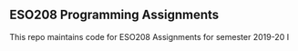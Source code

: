 ## ESO208 Programming Assignments
This repo maintains code for ESO208 Assignments for semester 2019-20 I
